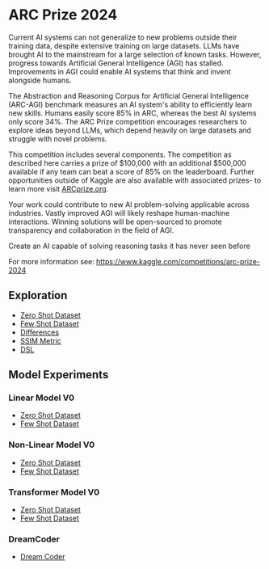 # ARC Prize 2024

Current AI systems can not generalize to new problems outside their training data, despite extensive training on large datasets. LLMs have brought AI to the mainstream for a large selection of known tasks. However, progress towards Artificial General Intelligence (AGI) has stalled. Improvements in AGI could enable AI systems that think and invent alongside humans.

The Abstraction and Reasoning Corpus for Artificial General Intelligence (ARC-AGI) benchmark measures an AI system's ability to efficiently learn new skills. Humans easily score 85% in ARC, whereas the best AI systems only score 34%. The ARC Prize competition encourages researchers to explore ideas beyond LLMs, which depend heavily on large datasets and struggle with novel problems.

This competition includes several components. The competition as described here carries a prize of $100,000 with an additional $500,000 available if any team can beat a score of 85% on the leaderboard. Further opportunities outside of Kaggle are also available with associated prizes- to learn more visit [ARCprize.org](https://arcprize.org/).

Your work could contribute to new AI problem-solving applicable across industries. Vastly improved AGI will likely reshape human-machine interactions. Winning solutions will be open-sourced to promote transparency and collaboration in the field of AGI.

Create an AI capable of solving reasoning tasks it has never seen before

For more information see: https://www.kaggle.com/competitions/arc-prize-2024

## Exploration

- [Zero Shot Dataset](Explore-ZeroShotDataset.ipynb)
- [Few Shot Dataset](Explore-FewShotDataset.ipynb)
- [Differences](Explore-Differences.ipynb)
- [SSIM Metric](Explore-SSIM-Metric.ipynb)
- [DSL](Explore-DLS.ipynb)

## Model Experiments

### Linear Model V0

- [Zero Shot Dataset](LinearModelV0-ZeroShotDataset.ipynb)
- [Few Shot Dataset](LinearModelV0-FewShotDataset.ipynb)

### Non-Linear Model V0

- [Zero Shot Dataset](NonLinearModelV0-ZeroShotDataset.ipynb)
- [Few Shot Dataset](NonLinearModelV0-FewShotDataset.ipynb)

### Transformer Model V0

- [Zero Shot Dataset](TransformerModelV0-ZeroShotDataset.ipynb)
- [Few Shot Dataset](TransformerModelV0-FewShotDataset.ipynb)

### DreamCoder

- [Dream Coder](DreamCoder.ipynb)